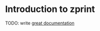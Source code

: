 # Introduction to zprint

TODO: write [great documentation](http://jacobian.org/writing/what-to-write/)
